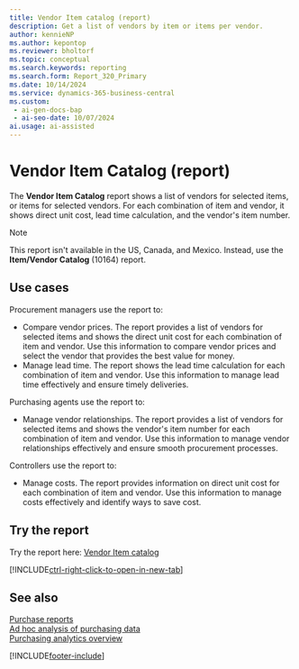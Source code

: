 ```yaml
---
title: Vendor Item catalog (report)
description: Get a list of vendors by item or items per vendor.
author: kennieNP
ms.author: kepontop
ms.reviewer: bholtorf
ms.topic: conceptual
ms.search.keywords: reporting
ms.search.form: Report_320_Primary
ms.date: 10/14/2024
ms.service: dynamics-365-business-central
ms.custom:
 - ai-gen-docs-bap
 - ai-seo-date: 10/07/2024
ai.usage: ai-assisted
---
```


# Vendor Item Catalog (report)

The **Vendor Item Catalog** report shows a list of vendors for selected items, or items for selected vendors. For each combination of item and vendor, it shows direct unit cost, lead time calculation, and the vendor's item number.

> [!NOTE]
> This report isn't available in the US, Canada, and Mexico. Instead, use the **Item/Vendor Catalog** (10164) report.

## Use cases

<!-- 
Prompt
Below is a report in an ERP system. Provide 3-4 use cases for different personas working with procurement.
Format like this:    
  
As a <persona>, use the report to    
* use case 1  
* use case 2    

Do not capitalize the persona names. 

## Report description
Displays a list of the vendors for the selected items or items for selected vendors. For each combination of item and vendor, it shows direct unit cost, lead time calculation and the vendor's item number.

Please include your data sources and URLs

 -->

Procurement managers use the report to:

* Compare vendor prices. The report provides a list of vendors for selected items and shows the direct unit cost for each combination of item and vendor. Use this information to compare vendor prices and select the vendor that provides the best value for money.
* Manage lead time. The report shows the lead time calculation for each combination of item and vendor. Use this information to manage lead time effectively and ensure timely deliveries.

Purchasing agents use the report to:

* Manage vendor relationships. The report provides a list of vendors for selected items and shows the vendor's item number for each combination of item and vendor. Use this information to manage vendor relationships effectively and ensure smooth procurement processes.

Controllers use the report to:

* Manage costs. The report provides information on direct unit cost for each combination of item and vendor. Use this information to manage costs effectively and identify ways to save cost.

## Try the report

Try the report here: [Vendor Item catalog](https://businesscentral.dynamics.com?report=320)

[!INCLUDE[ctrl-right-click-to-open-in-new-tab](../includes/ctrl-right-click-to-open-in-new-tab.md)]

## See also

[Purchase reports](../purchase-reports.md)  
[Ad hoc analysis of purchasing data](../ad-hoc-analysis-purchasing.md)  
[Purchasing analytics overview](../purchasing-analytics-overview.md)   

[!INCLUDE[footer-include](../includes/footer-banner.md)]